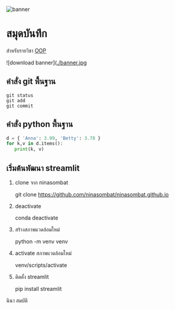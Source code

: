 ![banner](https://www.motortrend.com/uploads/f/167208605.jpg?fit=around%7C875:492)

# สมุดบันทึก

สำหรับรายวิชา [OOP](https://wichit2s.github.io) 

![download banner]([./banner.jpg](https://img5.icarcdn.com/45372/main-m_mazda-rx7-rotary-engine_1999-mazda-rx-7.jpg)

## คำสั่ง git พื้นฐาน

```
git status
git add
git commit
```

## คำสั่ง python พื้นฐาน

```python
d = { 'Anna': 3.99, 'Betty': 3.78 }
for k,v in d.items():
   print(k, v)
```

## เริ่มต้นพัฒนา streamlit

1. clone จาก ninasombat

   git clone https://github.com/ninasombat/ninasombat.github.io

2. deactivate

   conda deactivate

3. สร้างสภาพแวดล้อมใหม่

   python -m venv venv

4. activate สภาพแวดล้อมใหม่

   venv/scripts/activate

5. ติดตั้ง streamlit

   pip install streamlit


นินา สมบัติ
